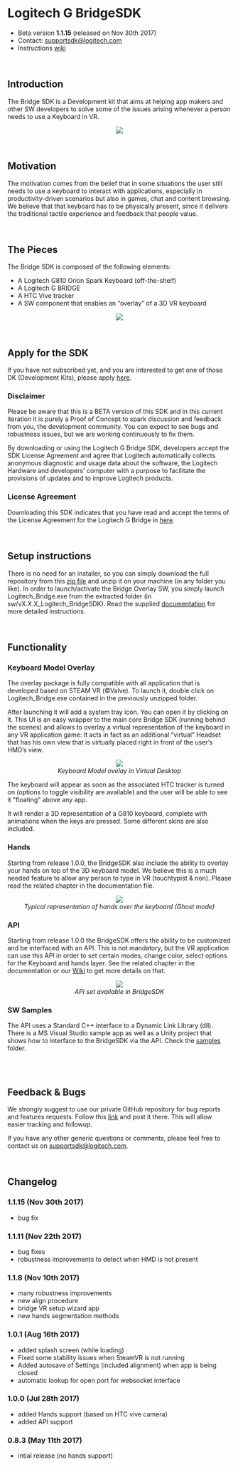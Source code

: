 # Logitech G BridgeSDK

- Beta version **1.1.15** (released on Nov 30th 2017)
- Contact: supportsdk@logitech.com
- Instructions [wiki](https://github.com/Logitech/logi_bridge_sdk/wiki)

<br/>

## Introduction
The Bridge SDK is a Development kit that aims at helping app makers and other SW developers to solve some of the issues arising whenever a person needs to use a Keyboard in VR.

<p align="center">
<img src="documentation/pictures/Logitech_G_Bridge_VR_Keyboard_Skins_A.gif">
</p>

<br/>

## Motivation
The motivation comes from the belief that in some situations the user still needs to use a keyboard to interact with applications, especially in productivity-driven scenarios but also in games, chat and content browsing. We believe that that keyboard has to be physically present, since it delivers the traditional tactile experience and feedback that people value.

<br/>

## The Pieces
The Bridge SDK is composed of the following elements:

- A Logitech G810 Orion Spark Keyboard (off-the-shelf)
- A Logitech G BRIDGE
- A HTC Vive tracker
- A SW component that enables an “overlay” of a 3D VR keyboard

<p align="center">
<img src="documentation/pictures/Bridge_SDK_components.jpg">
</p>

<br/>

## Apply for the SDK
If you have not subscribed yet, and you are interested to get one of those DK (Development Kits), please apply [here](https://goo.gl/CJ16qD).

### Disclaimer
Please be aware that this is a BETA version of this SDK and in this current iteration it is purely a Proof of Concept to spark discussion and feedback from you, the development community. You can expect to see bugs and robustness issues, but we are working continuously to fix them.

By downloading or using  the Logitech G Bridge SDK, developers accept the SDK License Agreement and agree that Logitech automatically collects anonymous diagnostic and usage data about the software, the Logitech Hardware and developers' computer with a purpose to facilitate the provisions of updates and to improve Logitech products.

### License Agreement
Downloading this SDK indicates that you have read and accept the terms of the License Agreement for the Logitech G Bridge in [here](https://goo.gl/sReQAk).

<br/>

## Setup instructions
There is no need for an installer, so you can simply download the full repository from this [zip file](https://github.com/Logitech/logi_bridge_sdk/archive/Bridge_SDK_v1.1.15_release.zip) and unzip it on your machine (in any folder you like). In order to launch/activate the Bridge Overlay SW, you simply launch Logitech_Bridge.exe from the extracted folder (in sw/vX.X.X_Logitech_BridgeSDK).
Read the supplied [documentation](https://github.com/Logitech/logi_bridge_sdk/raw/master/documentation/BRIDGE_SDK_user_manual_1.1.X.pdf) for more detailed instructions.

<br/>

## Functionality

### Keyboard Model Overlay

The overlay package is fully compatible with all application that is developed based on STEAM VR (©Valve). To launch it, double click on Logitech_Bridge.exe contained in the previously unzipped folder.

After launching it will add a system tray icon. You can open it by clicking on it. This UI is an easy wrapper to the main core Bridge SDK (running behind the scenes) and allows to overlay a virtual representation of the keyboard in any VR application game: It acts in fact as an additional “virtual” Headset that has his own view that is virtually placed right in front of the user’s HMD’s view.

<p align="center">
<img src="./documentation/pictures/Logitech_G_Bridge_VR_Keyboard_Hands_A.gif">
<br><i>Keyboard Model ovelay in Virtual Desktop</i>
</p>

The keyboard will appear as soon as the associated HTC tracker is turned on (options to toggle visibility are available) and the user will be able to see it "floating" above any app.

It will render a 3D representation of a G810 keyboard, complete with animations when the keys are pressed. Some different skins are also included.


### Hands

Starting from release 1.0.0, the BridgeSDK also include the ability to overlay your hands on top of the 3D keyboard model. We believe this is a much needed feature to allow any person to type in VR (touchtypist & non). Please read the related chapter in the documentation file.

<p align="center">
<img src="documentation/pictures/hands_1.jpg">
<br><i>Typical representation of hands over the keyboard (Ghost mode)</i>
</p>

### API

Starting from release 1.0.0 the BridgeSDK offers the ability to be customized and be interfaced with an API. This is not mandatory, but the VR application can use this API in order to set certain modes, change color, select options for the Keyboard and hands layer. See the related chapter in the documentation or our [Wiki](https://github.com/Logitech/logi_bridge_sdk/wiki/API) to get more details on that.

<p align="center">
<img src="./documentation/pictures/api_110.JPG">
<br><i>API set available in BridgeSDK</i>
</p>

### SW Samples

The API uses a Standard C++ interface to a Dynamic Link Library (dll). There is a MS Visual Studio sample app as well as a Unity project that shows how to interface to the BridgeSDK via the API. Check the [samples](https://github.com/Logitech/logi_bridge_sdk/tree/master/samples) folder.

<br/>
<br/>

## Feedback & Bugs
We  strongly suggest to use our private GitHub repository for bug reports and features requests. Follow this [link](https://github.com/Logitech/logi_bridge_sdk/issues) and post it there. This will allow easier tracking and followup.

If you have any other generic questions or comments, please feel free to contact us on supportsdk@logitech.com.

<br/>

## Changelog
### 1.1.15 (Nov 30th 2017)
- bug fix

### 1.1.11 (Nov 22th 2017)
- bug fixes
- robustness improvements to detect when HMD is not present

### 1.1.8 (Nov 10th 2017)
- many robustness improvements
- new align procedure
- bridge VR setup wizard app
- new hands segmentation methods

### 1.0.1 (Aug 16th 2017)
- added splash screen (while loading)
- Fixed some stability issues when SteamVR is not running
- Added autosave of Settings (included alignment) when app is being closed
- automatic lookup for open port for websocket interface

### 1.0.0 (Jul 28th 2017)
- added Hands support (based on HTC vive camera)
- added API support

### 0.8.3 (May 11th 2017)
- intial release (no hands support)
